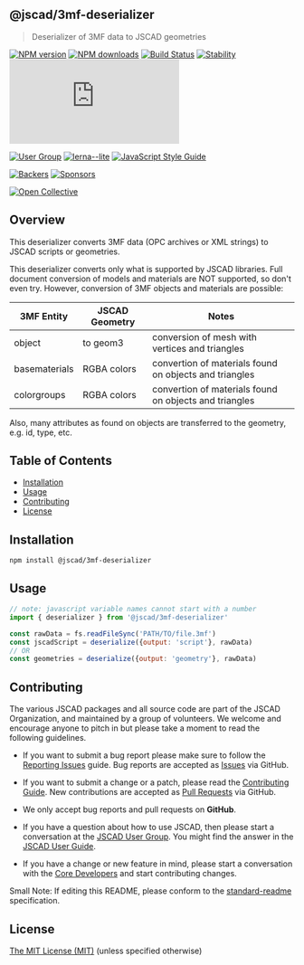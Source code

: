 ## @jscad/3mf-deserializer

> Deserializer of 3MF data to JSCAD geometries

[![NPM version](https://badge.fury.io/js/%40jscad%2F3mf-deserializer.svg)](https://www.npmjs.com/package/@jscad/3mf-deserializer)
[![NPM downloads](https://img.shields.io/npm/dw/@jscad/3mf-deserializer)](https://www.npmjs.com/package/@jscad/3mf-deserializer)
[![Build Status](https://travis-ci.org/jscad/OpenJSCAD.org.svg?branch=master)](https://travis-ci.org/jscad/OpenJSCAD.org)
[![Stability](https://img.shields.io/badge/stability-stable-success)](https://github.com/emersion/stability-badges#stable)
[![License](https://img.shields.io/github/license/jscad/OpenJSCAD.org)](https://github.com/jscad/OpenJSCAD.org/blob/master/LICENSE)

[![User Group](https://img.shields.io/badge/maintained%20by-user%20group-blue)](https://openjscad.nodebb.com/)
[![lerna--lite](https://img.shields.io/badge/maintained%20with-lerna--lite-e137ff)](https://github.com/ghiscoding/lerna-lite)
[![JavaScript Style Guide](https://img.shields.io/badge/code_style-standard-blue)](https://standardjs.com)

[![Backers](https://img.shields.io/opencollective/backers/openjscad)](https://opencollective.com/openjscad)
[![Sponsors](https://img.shields.io/opencollective/sponsors/openjscad)](https://opencollective.com/openjscad)

<a href="https://opencollective.com/openjscad"><img src="https://opencollective.com/openjscad/donate/button.png?color=blue" alt="Open Collective"></a>

## Overview

This deserializer converts 3MF data (OPC archives or XML strings) to JSCAD scripts or geometries.

This deserializer converts only what is supported by JSCAD libraries.
Full document conversion of models and materials are NOT supported, so don't even try.
However, conversion of 3MF objects and materials are possible:

| 3MF Entity      | JSCAD Geometry | Notes |
| --------------- | ----------- | ------ |
| object          | to geom3    | conversion of mesh with vertices and triangles |
| basematerials   | RGBA colors | convertion of materials found on objects and triangles |
| colorgroups     | RGBA colors | convertion of materials found on objects and triangles |

Also, many attributes as found on objects are transferred to the geometry, e.g. id, type, etc.

## Table of Contents

- [Installation](#installation)
- [Usage](#usage)
- [Contributing](#contributing)
- [License](#license)

## Installation

```
npm install @jscad/3mf-deserializer
```

## Usage

```javascript
// note: javascript variable names cannot start with a number
import { deserializer } from '@jscad/3mf-deserializer'

const rawData = fs.readFileSync('PATH/TO/file.3mf')
const jscadScript = deserialize({output: 'script'}, rawData)
// OR
const geometries = deserialize({output: 'geometry'}, rawData)
```

## Contributing

The various JSCAD packages and all source code are part of the JSCAD Organization, and maintained by a group of volunteers.
We welcome and encourage anyone to pitch in but please take a moment to read the following guidelines.

* If you want to submit a bug report please make sure to follow the [Reporting Issues](https://github.com/jscad/OpenJSCAD.org/wiki/Reporting-Issues) guide. Bug reports are accepted as [Issues](https://github.com/jscad/OpenJSCAD.org/issues/) via GitHub.

* If you want to submit a change or a patch, please read the [Contributing Guide](../../CONTRIBUTING.md). New contributions are accepted as [Pull Requests](https://github.com/jscad/OpenJSCAD.org/pulls/) via GitHub.

* We only accept bug reports and pull requests on **GitHub**.

* If you have a question about how to use JSCAD, then please start a conversation at the [JSCAD User Group](https://openjscad.xyz/forum.html). You might find the answer in the [JSCAD User Guide](https://openjscad.xyz/guide.html).

* If you have a change or new feature in mind, please start a conversation with the [Core Developers](https://openjscad.xyz/forum.html) and start contributing changes.

Small Note: If editing this README, please conform to the [standard-readme](https://github.com/RichardLitt/standard-readme) specification.

## License

[The MIT License (MIT)](../../LICENSE)
(unless specified otherwise)
